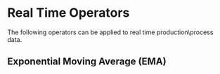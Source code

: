 # Real Time Operators

The following operators can be applied to real time production\process data.

## Exponential Moving Average (EMA)
